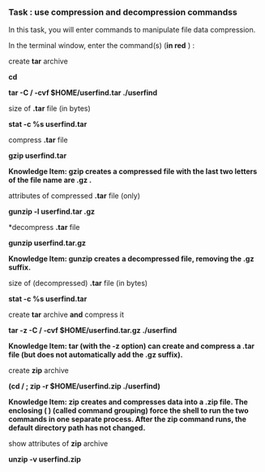 ### Task : use compression and decompression commandss
In this task, you will enter commands to manipulate file data compression.

In the terminal window, enter the command(s) (**in red** ) :

create **tar** archive

**cd**

**tar -C / -cvf $HOME/userfind.tar ./userfind**

size of **.tar** file (in bytes)

**stat -c %s userfind.tar**

compress **.tar** file

**gzip userfind.tar**

**Knowledge Item: gzip creates a compressed file with the last two letters of the file name are .gz .**

attributes of compressed **.tar** file (only)

**gunzip -l userfind.tar .gz**

\*decompress **.tar** file

**gunzip userfind.tar.gz**

**Knowledge Item: gunzip creates a decompressed file, removing the .gz suffix.**

size of (decompressed) **.tar** file (in bytes)

**stat -c %s userfind.tar**

create **tar** archive **and** compress it

**tar -z -C / -cvf $HOME/userfind.tar.gz ./userfind**

**Knowledge Item: tar (with the -z option) can create and compress a .tar file (but does not automatically add the .gz suffix).**

create **zip** archive

**(cd / ; zip -r $HOME/userfind.zip ./userfind)**

**Knowledge Item: zip creates and compresses data into a .zip file. The enclosing ( ) (called command grouping) force the shell to run the two commands in one separate process. After the zip command runs, the default directory path has not changed.**

show attributes of **zip** archive

**unzip -v userfind.zip**